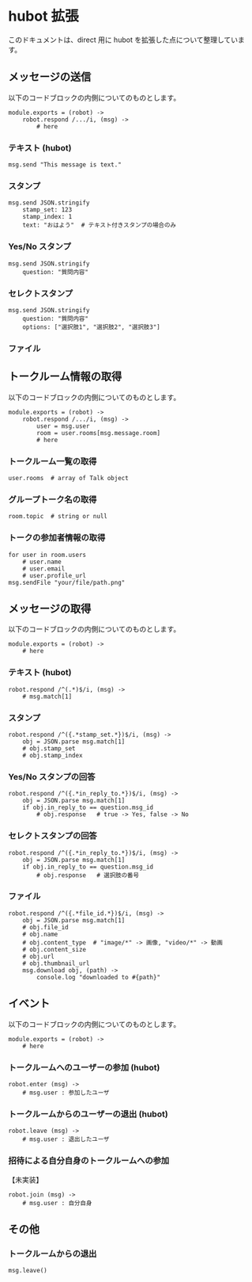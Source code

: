 # hubot 拡張

このドキュメントは、direct 用に hubot を拡張した点について整理しています。


## メッセージの送信

以下のコードブロックの内側についてのものとします。

	module.exports = (robot) ->
		robot.respond /.../i, (msg) ->
			# here

### テキスト (hubot)

	msg.send "This message is text."

### スタンプ
	
	msg.send JSON.stringify
		stamp_set: 123
		stamp_index: 1
  		text: "おはよう"  # テキスト付きスタンプの場合のみ

### Yes/No スタンプ

	msg.send JSON.stringify
		question: "質問内容"

### セレクトスタンプ

	msg.send JSON.stringify
	    question: "質問内容"
	    options: ["選択肢1", "選択肢2", "選択肢3"]

### ファイル



## トークルーム情報の取得

以下のコードブロックの内側についてのものとします。

	module.exports = (robot) ->
		robot.respond /.../i, (msg) ->
			user = msg.user
			room = user.rooms[msg.message.room]
			# here

### トークルーム一覧の取得

	user.rooms  # array of Talk object

### グループトーク名の取得

	room.topic  # string or null

### トークの参加者情報の取得

	for user in room.users
		# user.name
		# user.email
		# user.profile_url
	msg.sendFile "your/file/path.png"
	

## メッセージの取得

以下のコードブロックの内側についてのものとします。

	module.exports = (robot) ->
		# here


### テキスト (hubot)

	robot.respond /^(.*)$/i, (msg) ->
		# msg.match[1]

### スタンプ

	robot.respond /^({.*stamp_set.*})$/i, (msg) ->
		obj = JSON.parse msg.match[1]
		# obj.stamp_set
		# obj.stamp_index

### Yes/No スタンプの回答

	robot.respond /^({.*in_reply_to.*})$/i, (msg) ->
		obj = JSON.parse msg.match[1]
		if obj.in_reply_to == question.msg_id
			# obj.response   # true -> Yes, false -> No

### セレクトスタンプの回答

	robot.respond /^({.*in_reply_to.*})$/i, (msg) ->
		obj = JSON.parse msg.match[1]
		if obj.in_reply_to == question.msg_id
			# obj.response   # 選択肢の番号

		

### ファイル

	robot.respond /^({.*file_id.*})$/i, (msg) ->
		obj = JSON.parse msg.match[1]
		# obj.file_id
		# obj.name
		# obj.content_type  # "image/*" -> 画像, "video/*" -> 動画
		# obj.content_size
		# obj.url
		# obj.thumbnail_url
		msg.download obj, (path) ->
			console.log "downloaded to #{path}"

## イベント

以下のコードブロックの内側についてのものとします。

	module.exports = (robot) ->
		# here

### トークルームへのユーザーの参加 (hubot)

	robot.enter (msg) ->
		# msg.user : 参加したユーザ

### トークルームからのユーザーの退出 (hubot)

	robot.leave (msg) ->
		# msg.user : 退出したユーザ

### 招待による自分自身のトークルームへの参加

【未実装】

	robot.join (msg) ->
		# msg.user : 自分自身


## その他

### トークルームからの退出

	msg.leave()
